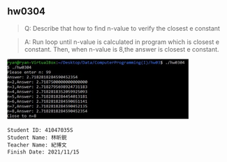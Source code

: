 ## hw0304

> Q: Describe that how to find n-value to verify the closest e constant

> A: Run loop until n-value is calculated in program which is closest e constant.
Then, when n-value is 8,the answer is closest e constant.

![](result.jpg)

```
Student ID: 41047035S
Student Name: 林昕鋭
Teacher Name: 紀博文
Finish Date: 2021/11/15
```